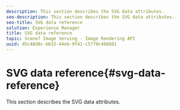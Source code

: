 ```yaml
---
description: This section describes the SVG data attributes.
seo-description: This section describes the SVG data attributes.
seo-title: SVG data reference
solution: Experience Manager
title: SVG data reference
topic: Scene7 Image Serving - Image Rendering API
uuid: d5c48d0c-b632-44eb-9f41-c5770c468b01
---
```


# SVG data reference{#svg-data-reference}

This section describes the SVG data attributes.

